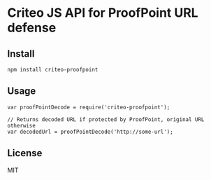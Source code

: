 Criteo JS API for ProofPoint URL defense
========================================

Install
-------

    npm install criteo-proofpoint

Usage
-----

    var proofPointDecode = require('criteo-proofpoint');

    // Returns decoded URL if protected by ProofPoint, original URL otherwise
    var decodedUrl = proofPointDecode('http://some-url');

License
-------

MIT
